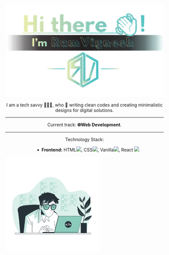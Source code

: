 <!--
**ramvignesh-b/ramvignesh-b** is a ✨ _special_ ✨ repository because its `README.md` (this file) appears on your GitHub profile.

Here are some ideas to get you started:

- 🔭 I’m currently working on ...
- 🌱 I’m currently learning ...
- 👯 I’m looking to collaborate on ...
- 🤔 I’m looking for help with ...
- 💬 Ask me about ...
- 📫 How to reach me: ...
- 😄 Pronouns: ...
- ⚡ Fun fact: ...
-->
<p align="center">
  <img src="https://github.com/ramvignesh-b/ramvignesh-b/blob/master/hi.svg"/>
  <p align="center">I am a tech savvy 👨🏾‍💻, who 💖 writing clean codes and creating minimalistic designs for digital solutions.</p>
    <hr>
  <p align="center">Current track: <strong>🌐Web Development</strong>.<p>
    <hr>
  <div align="center">
  Technology Stack:
  <ul align="center" style="list-style-position: inside; list-style-image: url('list.gif');">
    <li><strong>Frontend:</strong> HTML<img src="https://image.flaticon.com/icons/svg/1051/1051277.svg" width="12px">, CSS<img src="https://image.flaticon.com/icons/svg/732/732190.svg" width="14px">, Vanilla<img src="https://image.flaticon.com/icons/svg/541/541509.svg" width="15px">, React <img src="https://image.flaticon.com/icons/svg/919/919851.svg" width="15px"></li>
  </ul>
  </div>
  <img align="center" src="https://github.com/ramvignesh-b/ramvignesh-b/blob/master/code.svg" width="300px"/>
</p>
